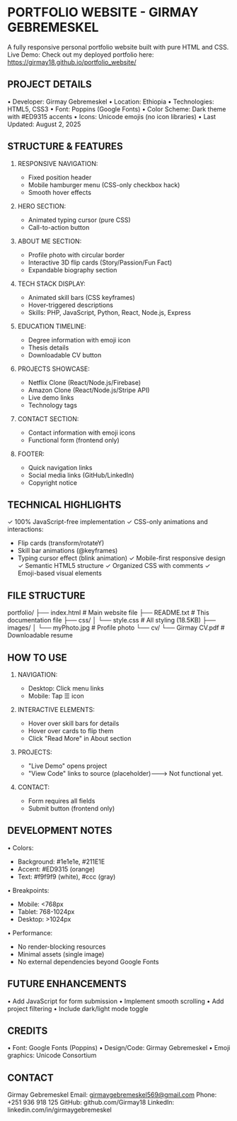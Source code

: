 PORTFOLIO WEBSITE - GIRMAY GEBREMESKEL
=====================================

A fully responsive personal portfolio website built with pure HTML and CSS.
Live Demo: 
Check out my deployed portfolio here:  https://girmay18.github.io/portfolio_website/

PROJECT DETAILS
---------------
• Developer: Girmay Gebremeskel
• Location: Ethiopia
• Technologies: HTML5, CSS3
• Font: Poppins (Google Fonts)
• Color Scheme: Dark theme with #ED9315 accents
• Icons: Unicode emojis (no icon libraries)
• Last Updated: August 2, 2025

STRUCTURE & FEATURES
--------------------
1. RESPONSIVE NAVIGATION:
   - Fixed position header
   - Mobile hamburger menu (CSS-only checkbox hack)
   - Smooth hover effects

2. HERO SECTION:
   - Animated typing cursor (pure CSS)
   - Call-to-action button

3. ABOUT ME SECTION:
   - Profile photo with circular border
   - Interactive 3D flip cards (Story/Passion/Fun Fact)
   - Expandable biography section

4. TECH STACK DISPLAY:
   - Animated skill bars (CSS keyframes)
   - Hover-triggered descriptions
   - Skills: PHP, JavaScript, Python, React, Node.js, Express

5. EDUCATION TIMELINE:
   - Degree information with emoji icon
   - Thesis details
   - Downloadable CV button

6. PROJECTS SHOWCASE:
   - Netflix Clone (React/Node.js/Firebase)
   - Amazon Clone (React/Node.js/Stripe API)
   - Live demo links
   - Technology tags

7. CONTACT SECTION:
   - Contact information with emoji icons
   - Functional form (frontend only)

8. FOOTER:
   - Quick navigation links
   - Social media links (GitHub/LinkedIn)
   - Copyright notice

TECHNICAL HIGHLIGHTS
--------------------
✓ 100% JavaScript-free implementation
✓ CSS-only animations and interactions:
   - Flip cards (transform/rotateY)
   - Skill bar animations (@keyframes)
   - Typing cursor effect (blink animation)
✓ Mobile-first responsive design
✓ Semantic HTML5 structure
✓ Organized CSS with comments
✓ Emoji-based visual elements

FILE STRUCTURE
--------------
portfolio/
├── index.html            # Main website file
├── README.txt            # This documentation file
├── css/
│   └── style.css         # All styling (18.5KB)
├── images/
│   └── myPhoto.jpg       # Profile photo
└── cv/
    └── Girmay CV.pdf     # Downloadable resume

HOW TO USE
----------
1. NAVIGATION:
   - Desktop: Click menu links
   - Mobile: Tap ☰ icon

2. INTERACTIVE ELEMENTS:
   - Hover over skill bars for details
   - Hover over cards to flip them
   - Click "Read More" in About section

3. PROJECTS:
   - "Live Demo" opens project
   - "View Code" links to source (placeholder)---> Not functional yet.

4. CONTACT:
   - Form requires all fields
   - Submit button (frontend only)

DEVELOPMENT NOTES
-----------------
• Colors:
   - Background: #1e1e1e, #211E1E
   - Accent: #ED9315 (orange)
   - Text: #f9f9f9 (white), #ccc (gray)

• Breakpoints:
   - Mobile: <768px
   - Tablet: 768-1024px 
   - Desktop: >1024px

• Performance:
   - No render-blocking resources
   - Minimal assets (single image)
   - No external dependencies beyond Google Fonts

FUTURE ENHANCEMENTS
-------------------
• Add JavaScript for form submission
• Implement smooth scrolling
• Add project filtering
• Include dark/light mode toggle

CREDITS
-------
• Font: Google Fonts (Poppins)
• Design/Code: Girmay Gebremeskel
• Emoji graphics: Unicode Consortium

CONTACT
-------
Girmay Gebremeskel
Email: girmaygebremeskel569@gmail.com
Phone: +251 936 918 125
GitHub: github.com/Girmay18
LinkedIn: linkedin.com/in/girmaygebremeskel

